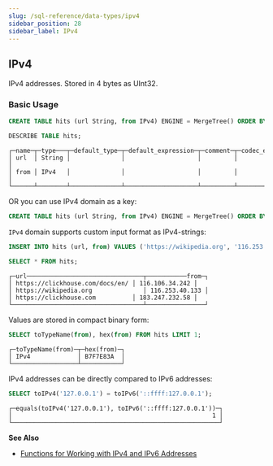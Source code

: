 ```yaml
---
slug: /sql-reference/data-types/ipv4
sidebar_position: 28
sidebar_label: IPv4
---
```


## IPv4

IPv4 addresses. Stored in 4 bytes as UInt32.

### Basic Usage

``` sql
CREATE TABLE hits (url String, from IPv4) ENGINE = MergeTree() ORDER BY url;

DESCRIBE TABLE hits;
```

``` text
┌─name─┬─type───┬─default_type─┬─default_expression─┬─comment─┬─codec_expression─┐
│ url  │ String │              │                    │         │                  │
│ from │ IPv4   │              │                    │         │                  │
└──────┴────────┴──────────────┴────────────────────┴─────────┴──────────────────┘
```

OR you can use IPv4 domain as a key:

``` sql
CREATE TABLE hits (url String, from IPv4) ENGINE = MergeTree() ORDER BY from;
```

`IPv4` domain supports custom input format as IPv4-strings:

``` sql
INSERT INTO hits (url, from) VALUES ('https://wikipedia.org', '116.253.40.133')('https://clickhouse.com', '183.247.232.58')('https://clickhouse.com/docs/en/', '116.106.34.242');

SELECT * FROM hits;
```

``` text
┌─url────────────────────────────────┬───────────from─┐
│ https://clickhouse.com/docs/en/ │ 116.106.34.242 │
│ https://wikipedia.org              │ 116.253.40.133 │
│ https://clickhouse.com          │ 183.247.232.58 │
└────────────────────────────────────┴────────────────┘
```

Values are stored in compact binary form:

``` sql
SELECT toTypeName(from), hex(from) FROM hits LIMIT 1;
```

``` text
┌─toTypeName(from)─┬─hex(from)─┐
│ IPv4             │ B7F7E83A  │
└──────────────────┴───────────┘
```

IPv4 addresses can be directly compared to IPv6 addresses:

```sql
SELECT toIPv4('127.0.0.1') = toIPv6('::ffff:127.0.0.1');
```

```text
┌─equals(toIPv4('127.0.0.1'), toIPv6('::ffff:127.0.0.1'))─┐
│                                                       1 │
└─────────────────────────────────────────────────────────┘
```

**See Also**

- [Functions for Working with IPv4 and IPv6 Addresses](../functions/ip-address-functions.md)
